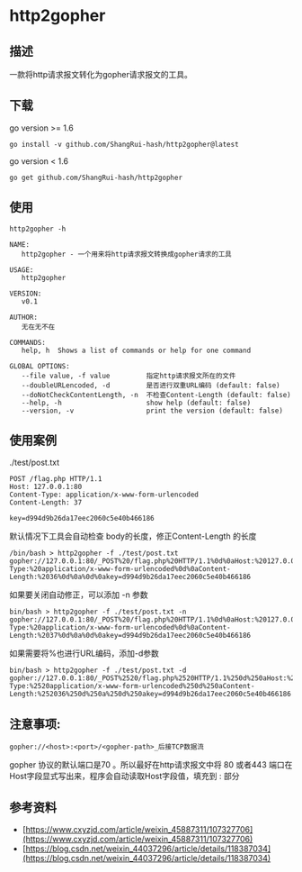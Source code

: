 # http2gopher 

## 描述
一款将http请求报文转化为gopher请求报文的工具。
## 下载
go version >= 1.6
```
go install -v github.com/ShangRui-hash/http2gopher@latest 
```
go version < 1.6
```
go get github.com/ShangRui-hash/http2gopher
```
## 使用
```
http2gopher -h
```
```
NAME:
   http2gopher - 一个用来将http请求报文转换成gopher请求的工具

USAGE:
   http2gopher

VERSION:
   v0.1

AUTHOR:
   无在无不在

COMMANDS:
   help, h  Shows a list of commands or help for one command

GLOBAL OPTIONS:
   --file value, -f value         指定http请求报文所在的文件
   --doubleURLencoded, -d         是否进行双重URL编码 (default: false)
   --doNotCheckContentLength, -n  不检查Content-Length (default: false)
   --help, -h                     show help (default: false)
   --version, -v                  print the version (default: false)
```
## 使用案例
./test/post.txt
```
POST /flag.php HTTP/1.1
Host: 127.0.0.1:80
Content-Type: application/x-www-form-urlencoded
Content-Length: 37

key=d994d9b26da17eec2060c5e40b466186
```
默认情况下工具会自动检查 body的长度，修正Content-Length 的长度
```
/bin/bash > http2gopher -f ./test/post.txt
gopher://127.0.0.1:80/_POST%20/flag.php%20HTTP/1.1%0d%0aHost:%20127.0.0.1:80%0d%0aContent-Type:%20application/x-www-form-urlencoded%0d%0aContent-Length:%2036%0d%0a%0d%0akey=d994d9b26da17eec2060c5e40b466186
```
如果要关闭自动修正，可以添加 -n 参数
```
bin/bash > http2gopher -f ./test/post.txt -n 
gopher://127.0.0.1:80/_POST%20/flag.php%20HTTP/1.1%0d%0aHost:%20127.0.0.1:80%0d%0aContent-Type:%20application/x-www-form-urlencoded%0d%0aContent-Length:%2037%0d%0a%0d%0akey=d994d9b26da17eec2060c5e40b466186
```
如果需要将%也进行URL编码，添加-d参数
```
bin/bash > http2gopher -f ./test/post.txt -d
gopher://127.0.0.1:80/_POST%2520/flag.php%2520HTTP/1.1%250d%250aHost:%2520127.0.0.1:80%250d%250aContent-Type:%2520application/x-www-form-urlencoded%250d%250aContent-Length:%252036%250d%250a%250d%250akey=d994d9b26da17eec2060c5e40b466186
```

## 注意事项:
```
gopher://<host>:<port>/<gopher-path>_后接TCP数据流
```
gopher 协议的默认端口是70 。所以最好在http请求报文中将 80 或者443 端口在Host字段显式写出来，程序会自动读取Host字段值，填充到 <host>:<port> 部分
## 参考资料
- [https://www.cxyzjd.com/article/weixin_45887311/107327706](https://www.cxyzjd.com/article/weixin_45887311/107327706)
- [https://blog.csdn.net/weixin_44037296/article/details/118387034](https://blog.csdn.net/weixin_44037296/article/details/118387034)
